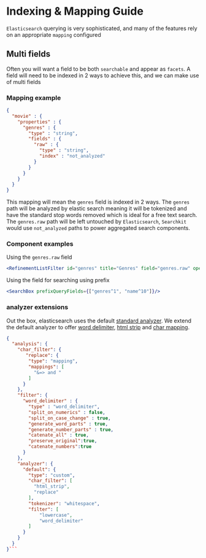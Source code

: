 # Indexing & Mapping Guide

`Elasticsearch` querying is very sophisticated, and many of the features rely on an appropriate `mapping` configured

## Multi fields
Often you will want a field to be both `searchable` and appear as `facets`. A field will need to be indexed in 2 ways to achieve this, and we can make use of multi fields

### Mapping example
```json
{
  "movie" : {
    "properties" : {
      "genres" : {
        "type" : "string",
        "fields" : {          
          "raw" : {
            "type" : "string",
            "index" : "not_analyzed"
          }
        }
      }
    }
  }
}
```

This mapping will mean the `genres` field is indexed in 2 ways. The `genres` path will be analyzed by elastic search meaning it will be tokenized and have the standard stop words removed which is ideal for a free text search.
The `genres.raw` path will be left untouched by `Elasticsearch`, `Searchkit` would use `not_analyzed` paths to power aggregated search components.

### Component examples
Using the `genres.raw` field
```jsx
<RefinementListFilter id="genres" title="Genres" field="genres.raw" operator="AND"/>
```
Using the field for searching using prefix
```jsx
<SearchBox prefixQueryFields={["genres^1", "name^10"]}/>
```

### analyzer extensions
Out the box, elasticsearch uses the default [standard analyzer](https://www.elastic.co/guide/en/elasticsearch/reference/current/analysis-standard-analyzer.html). We extend the default analyzer to offer [word delimiter](https://www.elastic.co/guide/en/elasticsearch/reference/current/analysis-word-delimiter-tokenfilter.html), [html strip](https://www.elastic.co/guide/en/elasticsearch/reference/1.4/analysis-htmlstrip-charfilter.html) and [char mapping](https://www.elastic.co/guide/en/elasticsearch/reference/current/analysis-mapping-charfilter.html).

```json
{
  "analysis": {
    "char_filter": {
       "replace": {
        "type": "mapping",
        "mappings": [
          "&=> and "
        ]
      }
    },
    "filter": {
      "word_delimiter" : {
        "type" : "word_delimiter",
        "split_on_numerics" : false,
        "split_on_case_change" : true,
        "generate_word_parts" : true,
        "generate_number_parts" : true,
        "catenate_all" : true,
        "preserve_original":true,
        "catenate_numbers":true
      }
    },
    "analyzer": {
      "default": {
        "type": "custom",
        "char_filter": [
          "html_strip",
          "replace"
        ],
        "tokenizer": "whitespace",
        "filter": [
            "lowercase",
            "word_delimiter"
        ]
      }
    }
  }
}```
